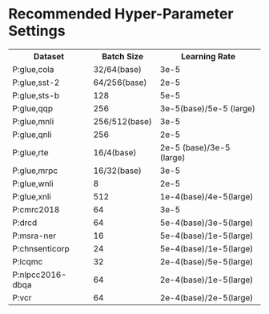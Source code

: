 # Recommended Hyper-Parameter Settings

<table>
<tr>   <th>Dataset</th>         <th>Batch Size            </th>            <th>Learning Rate</th> </tr>
<tr>   <td>P:glue,cola</td>     <td> 32/64(base)          </td>            <td> 3e-5             </td> </tr>
<tr>   <td>P:glue,sst-2</td>    <td> 64/256(base)         </td>            <td> 2e-5            </td> </tr>
<tr>   <td>P:glue,sts-b</td>    <td> 128                  </td>            <td> 5e-5            </td> </tr>
<tr>   <td>P:glue,qqp</td>      <td> 256                  </td>            <td> 3e-5(base)/5e-5 (large)            </td> </tr>
<tr>   <td>P:glue,mnli</td>     <td> 256/512(base)        </td>            <td> 3e-5            </td> </tr>
<tr>   <td>P:glue,qnli</td>     <td> 256                  </td>            <td> 2e-5            </td> </tr>
<tr>   <td>P:glue,rte</td>      <td> 16/4(base)           </td>            <td> 2e-5 (base)/3e-5 (large) </td> </tr>
<tr>   <td>P:glue,mrpc</td>     <td> 16/32(base)          </td>            <td> 3e-5            </td> </tr>
<tr>   <td>P:glue,wnli</td>     <td> 8                    </td>            <td> 2e-5            </td> </tr>
<tr>   <td>P:glue,xnli</td>     <td> 512                  </td>            <td> 1e-4(base)/4e-5(large)            </td> </tr>
<tr>   <td>P:cmrc2018</td>      <td> 64                   </td>            <td> 3e-5            </td> </tr>
<tr>   <td>P:drcd</td>          <td> 64                   </td>            <td> 5e-4(base)/3e-5(large) </td> </tr>
<tr>   <td>P:msra-ner</td>      <td> 16                   </td>            <td> 5e-4(base)/1e-5(large) </td> </tr>
<tr>   <td>P:chnsenticorp</td>  <td> 24                   </td>            <td> 5e-4(base)/1e-5(large) </td> </tr>
<tr>   <td>P:lcqmc</td>         <td> 32                   </td>            <td> 2e-4(base)/5e-5(large) </td> </tr>
<tr>   <td>P:nlpcc2016-dbqa</td><td>64                    </td>            <td> 2e-4(base)/1e-5(large) </td> </tr>
<tr>   <td>P:vcr</td>           <td> 64                   </td>            <td> 2e-4(base)/2e-5(large) </td> </tr>
</table>
